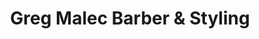 ---
title: "Greg Malec Barber & Styling"
url: /johnstown/greg-malec-barber-and-styling/
shop: hairdresser
---